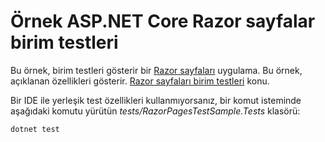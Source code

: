 # <a name="aspnet-core-razor-pages-unit-tests-sample"></a>Örnek ASP.NET Core Razor sayfalar birim testleri

Bu örnek, birim testleri gösterir bir [Razor sayfaları](https://docs.microsoft.com/aspnet/core/mvc/razor-pages) uygulama. Bu örnek, açıklanan özellikleri gösterir. [Razor sayfaları birim testleri](https://docs.microsoft.com/aspnet/core/test/razor-pages-tests) konu.

Bir IDE ile yerleşik test özellikleri kullanmıyorsanız, bir komut isteminde aşağıdaki komutu yürütün *tests/RazorPagesTestSample.Tests* klasörü:

```console
dotnet test
```
